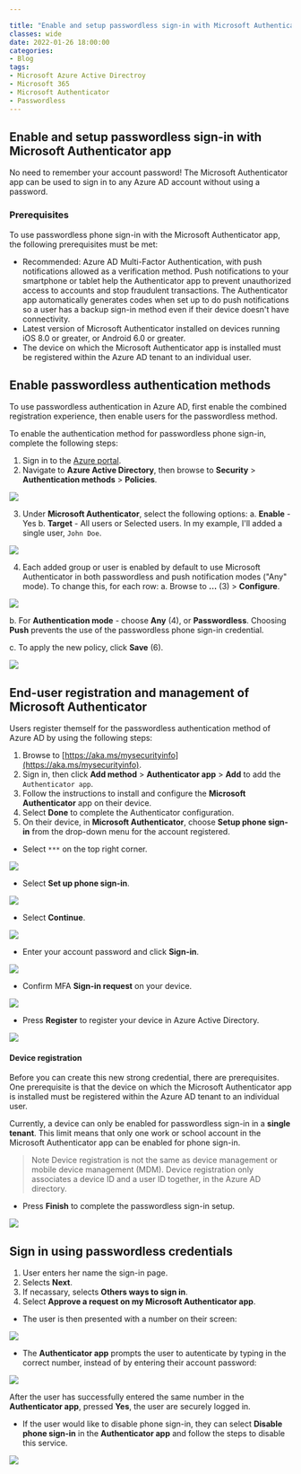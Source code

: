 ```yaml
---

title: "Enable and setup passwordless sign-in with Microsoft Authenticator app"
classes: wide
date: 2022-01-26 18:00:00
categories:
- Blog
tags:
- Microsoft Azure Active Directroy
- Microsoft 365
- Microsoft Authenticator
- Passwordless
---
```

## Enable and setup passwordless sign-in with Microsoft Authenticator app

No need to remember your account password! The Microsoft Authenticator app can be used to sign in to any Azure AD account without using a password.

### Prerequisites
To use passwordless phone sign-in with the Microsoft Authenticator app, the following prerequisites must be met:

-   Recommended: Azure AD Multi-Factor Authentication, with push notifications allowed as a verification method. Push notifications to your smartphone or tablet help the Authenticator app to prevent unauthorized access to accounts and stop fraudulent transactions. The Authenticator app automatically generates codes when set up to do push notifications so a user has a backup sign-in method even if their device doesn't have connectivity.
-   Latest version of Microsoft Authenticator installed on devices running iOS 8.0 or greater, or Android 6.0 or greater.
-   The device on which the Microsoft Authenticator app is installed must be registered within the Azure AD tenant to an individual user.

## Enable passwordless authentication methods

To use passwordless authentication in Azure AD, first enable the combined registration experience, then enable users for the passwordless method.

To enable the authentication method for passwordless phone sign-in, complete the following steps:

1. Sign in to the [Azure portal](https://portal.azure.com).
2. Navigate to **Azure Active Directory**, then browse to **Security** > **Authentication methods** > **Policies**. 

![](/assets/images/PASSWORDLESS/01.png)

3. Under **Microsoft Authenticator**, select the following options:
a. **Enable** - Yes
b. **Target** - All users or Selected users.  In my example, I'll added a single user, `John Doe`.

![](/assets/images/PASSWORDLESS/02.png)

4. Each added group or user is enabled by default to use Microsoft Authenticator in both passwordless and push notification modes ("Any" mode). To change this, for each row:
a.  Browse to  **...** (3)  >  **Configure**.

![](/assets/images/PASSWORDLESS/03.png)

b.  For  **Authentication mode**  - choose  **Any** (4), or  **Passwordless**. Choosing  **Push**  prevents the use of the passwordless phone sign-in credential.

c.  To apply the new policy, click  **Save** (6).

![](/assets/images/PASSWORDLESS/04.png)

## End-user registration and management of Microsoft Authenticator

Users register themself for the passwordless authentication method of Azure AD by using the following steps:

1. Browse to [https://aka.ms/mysecurityinfo](https://aka.ms/mysecurityinfo).
2. Sign in, then click **Add method** > **Authenticator app** > **Add** to add the `Authenticator app`.
3. Follow the instructions to install and configure the **Microsoft Authenticator** app on their device.
4. Select **Done** to complete the Authenticator configuration.
5. On their device, in **Microsoft Authenticator**, choose **Setup phone sign-in** from the drop-down menu for the account registered.

* Select `***` on the top right corner.

![](/assets/images/PASSWORDLESS/05.jpg)

* Select **Set up phone sign-in**.

![](/assets/images/PASSWORDLESS/06.jpg)

* Select **Continue**.

![](/assets/images/PASSWORDLESS/07.jpg)

* Enter your account password and click **Sign-in**.

![](/assets/images/PASSWORDLESS/08.jpg)

* Confirm MFA **Sign-in request** on your device.

![](/assets/images/PASSWORDLESS/09.jpg)

* Press **Register** to register your device in Azure Active Directory.

![](/assets/images/PASSWORDLESS/10.jpg)

#### Device registration
Before you can create this new strong credential, there are prerequisites. One prerequisite is that the device on which the Microsoft Authenticator app is installed must be registered within the Azure AD tenant to an individual user.

Currently, a device can only be enabled for passwordless sign-in in a **single tenant**. This limit means that only one work or school account in the Microsoft Authenticator app can be enabled for phone sign-in.

> Note
Device registration is not the same as device management or mobile device management (MDM). Device registration only associates a device ID and a user ID together, in the Azure AD directory.

* Press **Finish** to complete the passwordless sign-in setup.

![](/assets/images/PASSWORDLESS/11.jpg)


## Sign in using passwordless credentials

1. User enters her name the sign-in page.
2. Selects **Next**.
3. If necassary, selects **Others ways to sign in**.
4. Select **Approve a request on my Microsoft Authenticator app**.

* The user is then presented with a number on their screen:

![](/assets/images/PASSWORDLESS/12.png)

* The **Authenticator app** prompts the user to autenticate by typing in the correct number, instead of by entering their account password:

![](/assets/images/PASSWORDLESS/13.jpg)

After the user has successfully entered the same number in the **Authenticator app**, pressed **Yes**, the user are securely logged in.

* If the user would like to disable phone sign-in, they can select **Disable phone sign-in** in the **Authenticator app** and follow the steps to disable this service.

![](/assets/images/PASSWORDLESS/15.jpg)
